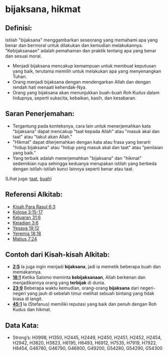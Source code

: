 # bijaksana, hikmat

## Definisi:

Istilah "bijaksana" menggambarkan seseorang yang memahami apa yang benar dan bermoral untuk dilakukan dan kemudian melakukannya. "Kebijaksanaan" adalah pemahaman dan praktik tentang apa yang benar dan sesuai moral.

* Menjadi bijaksana mencakup kemampuan untuk membuat keputusan yang baik, terutama memilih untuk melakukan apa yang menyenangkan Tuhan.
* Orang menjadi bijaksana dengan mendengarkan Allah dan dengan rendah hati menaati kehendak-Nya.
* Orang yang bijaksana akan menunjukkan buah-buah Roh Kudus dalam hidupnya, seperti sukacita, kebaikan, kasih, dan kesabaran.

## Saran Penerjemahan:

* Tergantung pada konteksnya, cara lain untuk menerjemahkan kata "bijaksana" dapat mencakup "taat kepada Allah" atau "masuk akal dan taat" atau "takut akan Allah."
* "Hikmat" dapat diterjemahkan dengan kata atau frasa yang berarti "hidup bijaksana" atau "hidup yang masuk akal dan taat" atau "penilaian yang baik."
* Yang terbaik adalah menerjemahkan "bijaksana" dan "hikmat" sedemikian rupa sehingga keduanya merupakan istilah yang berbeda dengan istilah-istilah kunci lainnya seperti benar atau taat.

(Lihat juga: [taat](../other/obey.md), [buah](../other/fruit.md))

## Referensi Alkitab:

* [Kisah Para Rasul 6:3](rc://en/tn/help/act/06/03)
* [Kolose 3:15-17](rc://en/tn/help/col/03/15)
* [Keluaran 31:6](rc://en/tn/help/exo/31/06)
* [Kejadian 3:6](rc://en/tn/help/gen/03/06)
* [Yesaya 19:12](rc://en/tn/help/isa/19/12)
* [Yeremia 18:18](rc://en/tn/help/jer/18/18)
* [Matius 7:24](rc://en/tn/help/mat/07/24)

## Contoh dari Kisah-kisah Alkitab:

* __[2:5](rc://en/tn/help/obs/02/05)__  Ia juga ingin menjadi __bijaksana__, jadi ia memetik beberapa buah dan memakannya.
* __[18:1](rc://en/tn/help/obs/18/01)__ Ketika Salomo meminta __kebijaksanaan__, Allah berkenan dan menjadikannya orang yang __terbijak__ di dunia.
* __[23:9](rc://en/tn/help/obs/23/09)__ Beberapa waktu kemudian, orang-orang __bijaksana__ dari negeri-negeri yang jauh di sebelah timur melihat sebuah bintang yang tidak biasa di langit.
* __[45:1](rc://en/tn/help/obs/45/01)__ Ia (Stefanus) memiliki reputasi yang baik dan penuh dengan Roh Kudus dan hikmat.

## Data Kata:

* Strong’s: H0998, H1350, H2445, H2449, H2450, H2451, H2452, H2454, H2942, H3820, H3823, H6195, H6493, H6912, H7535, H7919, H7922, H8454, G46780, G46790, G46800, G49200, G54280, G54290, G54300
